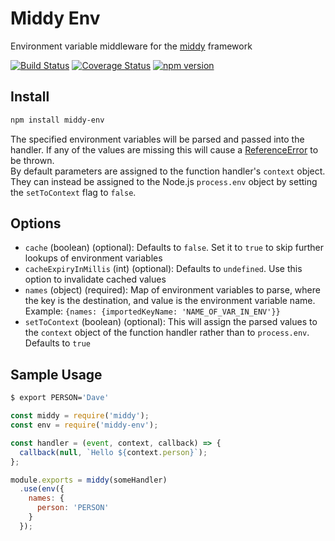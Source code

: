 # Middy Env

Environment variable middleware for the [middy](https://github.com/middyjs/middy) framework

[![Build Status](https://travis-ci.org/chrisandrews7/middy-env.svg?branch=master)](https://travis-ci.org/chrisandrews7/middy-env) [![Coverage Status](https://coveralls.io/repos/github/chrisandrews7/middy-env/badge.svg?branch=master)](https://coveralls.io/github/chrisandrews7/middy-env?branch=master) [![npm version](https://img.shields.io/npm/v/middy-env.svg?style=flat)](https://www.npmjs.com/package/middy-env)

## Install

```bash
npm install middy-env
```

The specified environment variables will be parsed and passed into the handler. If any of the values are missing this will cause a [ReferenceError](https://developer.mozilla.org/en-US/docs/Web/JavaScript/Reference/Global_Objects/ReferenceError) to be thrown.  
By default parameters are assigned to the function handler's `context` object. They can instead be assigned to the Node.js `process.env` object by setting the `setToContext` flag to `false`.  

## Options

- `cache` (boolean) (optional): Defaults to `false`. Set it to `true` to skip further lookups of environment variables
- `cacheExpiryInMillis` (int) (optional): Defaults to `undefined`. Use this option to invalidate cached values
- `names` (object) (required): Map of environment variables to parse, where the key is the destination, and value is the environment variable name.
  Example: `{names: {importedKeyName: 'NAME_OF_VAR_IN_ENV'}}`
- `setToContext` (boolean) (optional): This will assign the parsed values to the `context` object
  of the function handler rather than to `process.env`. Defaults to `true`

## Sample Usage
```bash
$ export PERSON='Dave'
```

```js
const middy = require('middy');
const env = require('middy-env');

const handler = (event, context, callback) => {
  callback(null, `Hello ${context.person}`);
};

module.exports = middy(someHandler)
  .use(env({ 
    names: {
      person: 'PERSON'
    }
  });
```